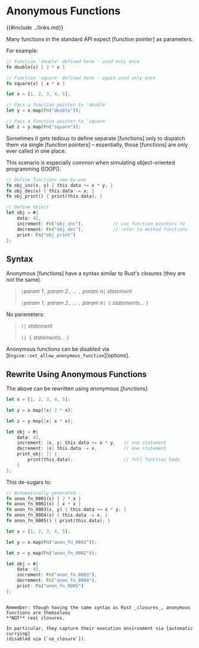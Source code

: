 Anonymous Functions
===================

{{#include ../links.md}}

Many functions in the standard API expect [function pointer] as parameters.

For example:

```rust
// Function 'double' defined here - used only once
fn double(x) { 2 * x }

// Function 'square' defined here - again used only once
fn square(x) { x * x }

let x = [1, 2, 3, 4, 5];

// Pass a function pointer to 'double'
let y = x.map(Fn("double"));

// Pass a function pointer to 'square'
let z = y.map(Fn("square"));
```

Sometimes it gets tedious to define separate [functions] only to dispatch them via single [function pointers] &ndash;
essentially, those [functions] are only ever called in one place.

This scenario is especially common when simulating object-oriented programming ([OOP]).

```rust
// Define functions one-by-one
fn obj_inc(x, y) { this.data += x * y; }
fn obj_dec(x) { this.data -= x; }
fn obj_print() { print(this.data); }

// Define object
let obj = #{
    data: 42,
    increment: Fn("obj_inc"),           // use function pointers to
    decrement: Fn("obj_dec"),           // refer to method functions
    print: Fn("obj_print")
};
```


Syntax
------

Anonymous [functions] have a syntax similar to Rust's _closures_ (they are _not_ the same).

> `|`_param 1_`,` _param 2_`,` ... `,` _param n_`|` _statement_  
>
> `|`_param 1_`,` _param 2_`,` ... `,` _param n_`| {` _statements_... `}`  

No parameters:

> `||` _statement_  
>
> `|| {` _statements_... `}`

Anonymous functions can be disabled via [`Engine::set_allow_anonymous_function`][options].


Rewrite Using Anonymous Functions
--------------------------------

The above can be rewritten using _anonymous [functions]_.

```rust
let x = [1, 2, 3, 4, 5];

let y = x.map(|x| 2 * x);

let z = y.map(|x| x * x);

let obj = #{
    data: 42,
    increment: |x, y| this.data += x * y,   // one statement
    decrement: |x| this.data -= x,          // one statement
    print_obj: || {
        print(this.data);                   // full function body
    }
};
```

This de-sugars to:

```rust
// Automatically generated...
fn anon_fn_0001(x) { 2 * x }
fn anon_fn_0002(x) { x * x }
fn anon_fn_0003(x, y) { this.data += x * y; }
fn anon_fn_0004(x) { this.data -= x; }
fn anon_fn_0005() { print(this.data); }

let x = [1, 2, 3, 4, 5];

let y = x.map(Fn("anon_fn_0001"));

let z = y.map(Fn("anon_fn_0002"));

let obj = #{
    data: 42,
    increment: Fn("anon_fn_0003"),
    decrement: Fn("anon_fn_0004"),
    print: Fn("anon_fn_0005")
};
```

```admonish danger.small "NOT real closures"

Remember: though having the same syntax as Rust _closures_, anonymous functions are themselves
**NOT** real closures.

In particular, they capture their execution environment via [automatic currying]
(disabled via [`no_closure`]).
```
